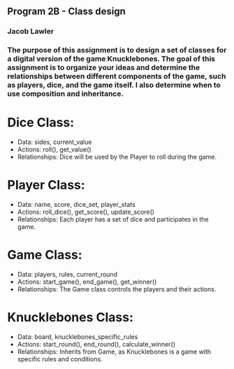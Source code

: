 ## Program 2B - Class design

### Jacob Lawler

### The purpose of this assignment is to design a set of classes for a digital version of the game Knucklebones. The goal of this assignment is to organize your ideas and determine the relationships between different components of the game, such as players, dice, and the game itself. I also determine when to use composition and inheritance.

# Dice Class:

* Data: sides, current_value
* Actions: roll(), get_value()
* Relationships: Dice will be used by the Player to roll during the game.

# Player Class:

* Data: name, score, dice_set, player_stats
* Actions: roll_dice(), get_score(), update_score()
* Relationships: Each player has a set of dice and participates in the game.

# Game Class:

* Data: players, rules, current_round
* Actions: start_game(), end_game(), get_winner()
* Relationships: The Game class controls the players and their actions.

# Knucklebones Class:

* Data: board, knucklebones_specific_rules
* Actions: start_round(), end_round(), calculate_winner()
* Relationships: Inherits from Game, as Knucklebones is a game with specific rules and conditions.
